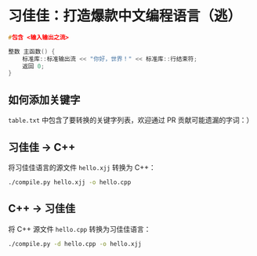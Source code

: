 # 习佳佳：打造爆款中文编程语言（逃）

```cpp
#包含 <输入输出之流>

整数 主函数() {
    标准库::标准输出流 << "你好，世界！" << 标准库::行结束符;
    返回 0;
}
```

## 如何添加关键字

`table.txt` 中包含了要转换的关键字列表，欢迎通过 PR 贡献可能遗漏的字词：）

## 习佳佳 -> C++

将习佳佳语言的源文件 `hello.xjj` 转换为 C++：
```bash
./compile.py hello.xjj -o hello.cpp
```

## C++ -> 习佳佳

将 C++ 源文件 `hello.cpp` 转换为习佳佳语言：
```bash
./compile.py -d hello.cpp -o hello.xjj
```
